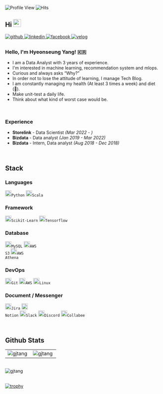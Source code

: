 ![Profile View](https://komarev.com/ghpvc/?username=gjtang&label=Profile%20views&color=0e75b6&style=flat)
![Hits](https://hits.seeyoufarm.com/api/count/incr/badge.svg?url=https%3A%2F%2Fgithub.com%2FgjTang&count_bg=%23F90736&title_bg=%23555555&icon=&icon_color=%23E7E7E7&title=hits&edge_flat=false)


## Hi <img src="https://media.giphy.com/media/hvRJCLFzcasrR4ia7z/giphy.gif" width="25px">
 
<a href="https://github.com/gjTang" target="_blank">
  <img src=https://img.shields.io/badge/github-%2324292e.svg?&style=for-the-badge&logo=github&logoColor=white alt=github style="margin-bottom: 5px;" />
</a>
<a href="https://www.linkedin.com/in/gjtang/" target="_blank">
  <img src=https://img.shields.io/badge/linkedin-%231E77B5.svg?&style=for-the-badge&logo=linkedin&logoColor=white alt=linkedin style="margin-bottom: 5px;" />
</a>
<a href="https://www.facebook.com/gjtangg/" target="_blank">
  <img src=https://img.shields.io/badge/facebook-%232E87FB.svg?&style=for-the-badge&logo=facebook&logoColor=white alt=facebook style="margin-bottom: 5px;" />
</a>
<a href="https://velog.io/@gjtang" target="_blank">
  <img src=https://img.shields.io/badge/-Velog-20c997?&style=for-the-badge&logoColor=white alt=velog style="margin-bottom: 8px;" />
</a>

### Hello, I'm Hyeonseung Yang! 🇰🇷
- I am a Data Analyst with 3 years of experience.
- I'm interested in machine learning, recommendation system and mlops.
- Curious and always asks “Why?”
- In order not to lose the attitude of learning, I manage Tech Blog.
- I am constantly managing my health (At least 3 times a week) and diet (🐔).
- Make unit-test a daily life.
- Think about what kind of worst case would be.
<br>

### Experience
- **Storelink** - Data Scientist *(Mar 2022 - )*
- **Bizdata** - Data analyst *(Jan 2019 - Mar 2022)*
- **Bizdata** - Intern, Data analyst *(Aug 2018 - Dec 2018)* 
<br>  

## Stack
### Languages
<code><img alt = "Python" height="20" src="https://cdn.icon-icons.com/icons2/112/PNG/512/python_18894.png">Python</code>
<code><img alt = "Scala" height="20" src="https://cdn.icon-icons.com/icons2/2107/PNG/512/file_type_scala_icon_130180.png">Scala</code>

### Framework
<code><img alt = "Scikit-Learn" height="20" src="https://upload.wikimedia.org/wikipedia/commons/0/05/Scikit_learn_logo_small.svg">Scikit-Learn</code>
<code><img alt = "Tensorflow" height="20" src="https://www.vectorlogo.zone/logos/tensorflow/tensorflow-icon.svg">Tensorflow</code>

### Database
<code><img alt = "MySQL" height="20" src="https://cdn.icon-icons.com/icons2/2415/PNG/512/mysql_original_wordmark_logo_icon_146417.png">MySQL</code>
<code><img alt = "AWS S3" height="20" src="https://cdn.icon-icons.com/icons2/2108/PNG/512/amazon_s_icon_130997.png">AWS S3</code>
<code><img alt = "AWS Athena" height="20" src="https://user-images.githubusercontent.com/48475824/89182480-c26c1b00-d5d0-11ea-833d-cc80ac37ad26.png">AWS Athena</code>

### DevOps
<code><img alt = "Git" height="20" src="https://cdn.icon-icons.com/icons2/2107/PNG/512/file_type_git_icon_130581.png">Git</code>
<code><img alt = "AWS" height="20" src="https://cdn.icon-icons.com/icons2/2107/PNG/512/file_type_aws_icon_130732.png">AWS</code>
<code><img alt = "Linux" height="20" src="https://cdn.icon-icons.com/icons2/195/PNG/256/OS_Linux_23399.png">Linux</code>

### Document / Messenger
<code><img alt = "Jira" height="20" src="https://cdn.icon-icons.com/icons2/2429/PNG/512/jira_logo_icon_147274.png">Jira</code>
<code><img alt = "Notion" height="20" src="https://cdn.icon-icons.com/icons2/2389/PNG/512/notion_logo_icon_145025.png"> Notion</code>
<code><img alt = "Slack" height="20" src="https://cdn.icon-icons.com/icons2/2429/PNG/512/slack_logo_icon_147236.png">Slack</code>
<code><img alt = "Discord" height="20" src="https://cdn.icon-icons.com/icons2/2108/PNG/512/discord_icon_130958.png">Discord</code>
<code><img alt = "Collabee" height="20" src="https://img1.daumcdn.net/thumb/C500x500.fpng/?fname=http://t1.daumcdn.net/brunch/service/user/1jQz/image/AsnCcAN9VoXYOKAevlahH3tdvCw.png">Collabee</code>

<br>

## Github Stats
<table><tr>
  <td valign="top" width="50%">
    <img align="left" src="https://github-readme-stats.vercel.app/api/top-langs?username=gjtang&show_icons=true&locale=en&layout=compact&hide_border=true" alt="gjtang" />
  </td>       
  <td valign="top" width="50%">
    <img align="left" src="https://github-readme-stats.vercel.app/api?username=gjtang&show_icons=true&locale=en&hide_border=true" alt="gjtang" />
  </td>
</tr></table>  
<br> 

<table>
  <img align="center" src="https://github-readme-streak-stats.herokuapp.com/?user=gjtang&" alt="gjtang" />
</table>  

[![trophy](https://github-profile-trophy.vercel.app/?username=gjTang&theme=flat&column=7)](https://github.com/ryo-ma/github-profile-trophy)

<!-- 
Devops 
<code><img alt = "Jenkins" height="20" src="https://cdn.icon-icons.com/icons2/2107/PNG/512/file_type_jenkins_icon_130515.png">Jenkins</code>

### Visualization
<code><img alt = "Tableau" height="20" src="https://cdn.icon-icons.com/icons2/2389/PNG/512/tableau_logo_icon_144818.png">Tableau</code>
-->

